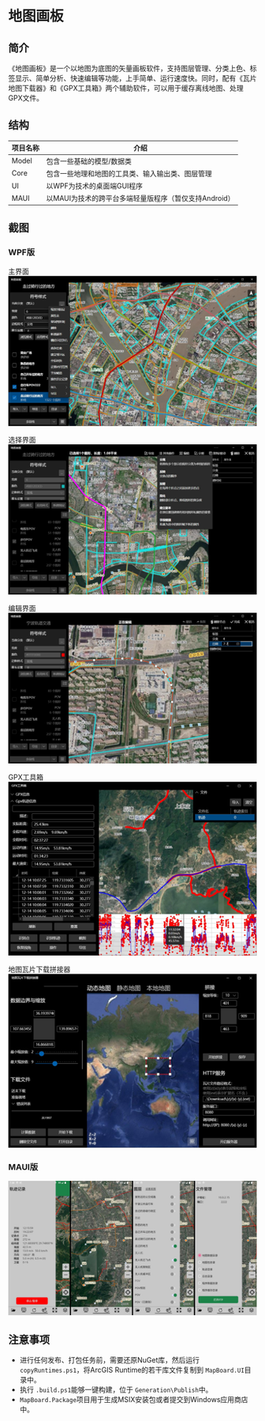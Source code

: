 # 地图画板

## 简介

《地图画板》是一个以地图为底图的矢量画板软件，支持图层管理、分类上色、标签显示、简单分析、快速编辑等功能，上手简单、运行速度快。同时，配有《瓦片地图下载器》和《GPX工具箱》两个辅助软件，可以用于缓存离线地图、处理GPX文件。

## 结构

| 项目名称 | 介绍                                                  |
| -------- | ----------------------------------------------------- |
| Model    | 包含一些基础的模型/数据类                             |
| Core     | 包含一些地理和地图的工具类、输入输出类、图层管理      |
| UI       | 以WPF为技术的桌面端GUI程序                            |
| MAUI     | 以MAUI为技术的跨平台多端轻量版程序（暂仅支持Android） |

## 截图

### WPF版

主界面
![](imgs/MapBoard_1.jpg)

选择界面
![](imgs/MapBoard_2.jpg)

编辑界面
![](imgs/MapBoard_3.jpg)

GPX工具箱
![](imgs/GpxToolBox.jpg)

地图瓦片下载拼接器
![](imgs/TileDownloaderSplicer.jpg)

### MAUI版

![](imgs/MAUI.jpg)

## 注意事项

- 进行任何发布、打包任务前，需要还原NuGet库，然后运行 `copyRuntimes.ps1`，将ArcGIS Runtime的若干库文件复制到 `MapBoard.UI`目录中。
- 执行 `.build.ps1`能够一键构建，位于 `Generation\Publish`中。
- `MapBoard.Package`项目用于生成MSIX安装包或者提交到Windows应用商店中。
